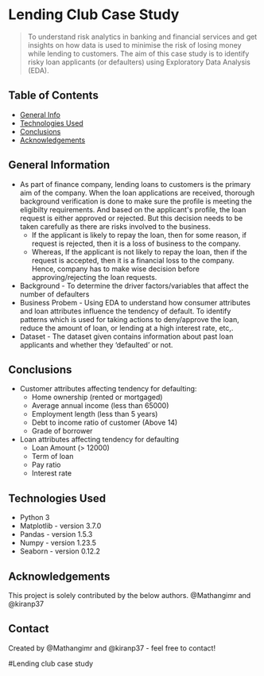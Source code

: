 # Lending Club Case Study
> To understand risk analytics in banking and financial services and get insights on how data is used to minimise the risk of losing money while lending to customers.
The aim of this case study is to identify risky loan applicants (or defaulters) using Exploratory Data Analysis (EDA).


## Table of Contents
* [General Info](#general-information)
* [Technologies Used](#technologies-used)
* [Conclusions](#conclusions)
* [Acknowledgements](#acknowledgements)

<!-- You can include any other section that is pertinent to your problem -->

## General Information
- As part of finance company, lending loans to customers is the primary aim of the company. When the loan applications are received, thorough background verification is done to make sure the profile is meeting the eligibilty requirements. And based on the applicant's profile, the loan request is either approved or rejected. But this decision needs to be taken carefully as there are risks involved to the business.
	* If the applicant is likely to repay the loan, then for some reason, if request is rejected, then it is a loss of business to the company.
	* Whereas, If the applicant is not likely to repay the loan, then if the request is accepted, then it is a financial loss to the company. 
Hence, company has to make wise decision before approving/rejecting the loan requests.
- Background - To determine the driver factors/variables that affect the number of defaulters
- Business Probem -  Using EDA to understand how consumer attributes and loan attributes influence the tendency of default. To identify patterns which is used for taking actions to deny/approve the loan, reduce the amount of loan, or lending at a high interest rate, etc,.
- Dataset - The dataset given contains information about past loan applicants and whether they ‘defaulted’ or not. 

<!-- You don't have to answer all the questions - just the ones relevant to your project. -->

## Conclusions
- Customer attributes affecting tendency for defaulting:
	* Home ownership (rented or mortgaged)
	* Average annual income (less than 65000)
	* Employment length (less than 5 years)
	* Debt to income ratio of customer (Above 14)
	* Grade of borrower
- Loan attributes affecting tendency for defaulting
	* Loan Amount (> 12000)
	* Term of loan 
	* Pay ratio 
	* Interest rate

<!-- You don't have to answer all the questions - just the ones relevant to your project. -->


## Technologies Used
- Python 3
- Matplotlib - version 3.7.0
- Pandas 	 - version 1.5.3
- Numpy  	 - version 1.23.5
- Seaborn 	 - version 0.12.2

<!-- As the libraries versions keep on changing, it is recommended to mention the version of library used in this project -->

## Acknowledgements
This project is solely contributed by the below authors.
@Mathangimr and @kiranp37


## Contact
Created by @Mathangimr and @kiranp37 - feel free to contact!


<!-- Optional -->
<!-- ## License -->
<!-- This project is open source and available under the [... License](). -->

<!-- You don't have to include all sections - just the one's relevant to your project -->#Lending club case study
